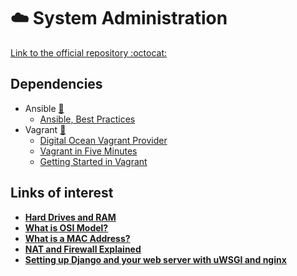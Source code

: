 # :cloud: System Administration

[Link to the official repository :octocat:](https://github.com/pythoncanarias/eoi/tree/master/07-sysadmin)

## Dependencies
- Ansible [:page_with_curl:](https://docs.ansible.com/ansible/latest/index.html)
    - [Ansible, Best Practices](https://www.slideshare.net/bbaassssiiee/ansible-best-practices)
- Vagrant [:page_with_curl:](https://www.vagrantup.com/docs)
    - [Digital Ocean Vagrant Provider](https://github.com/devopsgroup-io/vagrant-digitalocean)
    - [Vagrant in Five Minutes](https://www.youtube.com/watch?v=cx79jOpZVE8)
    - [Getting Started in Vagrant](https://www.vagrantup.com/intro/getting-started)
## Links of interest
- [**Hard Drives and RAM**](https://www.youtube.com/watch?v=kjD5OUroAh4)
- [**What is OSI Model?**](https://www.youtube.com/watch?v=Ilk7UXzV_Qc)
- [**What is a MAC Address?**](https://www.youtube.com/watch?v=UrG7RTWIJak)
- [**NAT and Firewall Explained**](https://www.youtube.com/watch?v=2llWuivdS7w)
- [**Setting up Django and your web server with uWSGI and nginx**](https://uwsgi-docs.readthedocs.io/en/latest/tutorials/Django_and_nginx.html)
